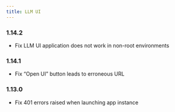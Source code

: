 ```yaml
---
title: LLM UI
---
```


### 1.14.2
* Fix LLM UI application does not work in non-root environments

### 1.14.1
* Fix “Open UI” button leads to erroneous URL

### 1.13.0
* Fix 401 errors raised when launching app instance
